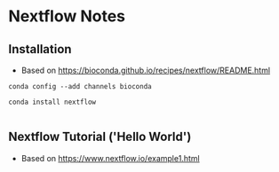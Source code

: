 # Nextflow Notes


## Installation

* Based on https://bioconda.github.io/recipes/nextflow/README.html

```
conda config --add channels bioconda

conda install nextflow


```

## Nextflow Tutorial ('Hello World')

* Based on https://www.nextflow.io/example1.html 

```



```